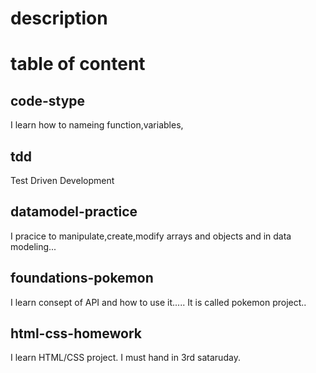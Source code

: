 # description


# table of content


## code-stype
I learn how to nameing function,variables,

## tdd
Test Driven Development

## datamodel-practice
I pracice to manipulate,create,modify arrays and objects and in data modeling...

## foundations-pokemon
I learn consept of API and how to use it.....
It is called pokemon project..

## html-css-homework
I learn HTML/CSS project.
I must hand in 3rd sataruday.